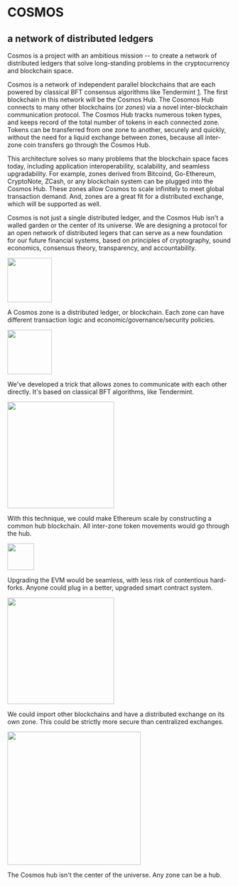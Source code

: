 # COSMOS
## a network of distributed ledgers

Cosmos is a project with an ambitious mission -- to create a network of
distributed ledgers that solve long-standing problems in the cryptocurrency and
blockchain space.

Cosmos is a network of independent parallel blockchains that are each powered by
classical BFT consensus algorithms like Tendermint
[1](http://github.com/tendermint/tendermint).  The first blockchain in this
network will be the Cosmos Hub.  The Cosomos Hub connects to many other
blockchains (or _zones_) via a novel inter-blockchain communication protocol.
The Cosmos Hub tracks numerous token types, and keeps record of the total
number of tokens in each connected zone.  Tokens can be transferred from one
zone to another, securely and quickly, without the need for a liquid exchange
between zones, because all inter-zone coin transfers go through the Cosmos Hub.

This architecture solves so many problems that the blockchain space faces today,
including application interoperability, scalability, and seamless upgradability.
For example, zones derived from Bitcoind, Go-Ethereum, CryptoNote, ZCash, or any
blockchain system can be plugged into the Cosmos Hub.  These zones allow Cosmos
to scale infinitely to meet global transaction demand.  And, zones are a great
fit for a distributed exchange, which will be supported as well.

Cosmos is not just a single distributed ledger, and the Cosmos Hub isn't a
walled garden or the center of its universe.  We are designing a protocol for an
open network of distributed legers that can serve as a new foundation for our
future financial systems, based on principles of cryptography, sound economics,
consensus theory, transparency, and accountability.

<img src="https://raw.githubusercontent.com/cosmos/cosmos/master/images/ex_zone.png" height="100"/>

A Cosmos zone is a distributed ledger, or blockchain.  Each zone can have
different transaction logic and economic/governance/security policies.

<img src="https://raw.githubusercontent.com/cosmos/cosmos/master/images/ex_zone_ibc.png" height="100"/>

We've developed a trick that allows zones to communicate with each other
directly.  It's based on classical BFT algorithms, like Tendermint.

<img src="https://raw.githubusercontent.com/cosmos/cosmos/master/images/ex_evm_sharding.png" height="240"/>

With this technique, we could make Ethereum scale by constructing a common
hub blockchain.  All inter-zone token movements would go through the hub.

<img src="https://raw.githubusercontent.com/cosmos/cosmos/master/images/ex_evm_upgrading.png" height="60"/>

Upgrading the EVM would be seamless, with less risk of contentious
hard-forks.  Anyone could plug in a better, upgraded smart contract system.

<img src="https://raw.githubusercontent.com/cosmos/cosmos/master/images/ex_dist_exchange.png" height="240"/>

We could import other blockchains and have a distributed exchange on its
own zone.  This could be strictly more secure than centralized exchanges.

<img src="https://raw.githubusercontent.com/cosmos/cosmos/master/images/ex_network.png" height="300"/>

The Cosmos hub isn't the center of the universe.  Any zone can be a hub.
